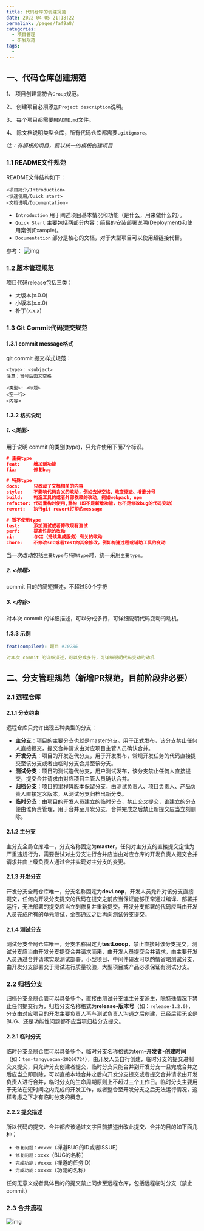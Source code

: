 ```yaml
---
title: 代码仓库的创建规范
date: 2022-04-05 21:18:22
permalink: /pages/faf9a8/
categories:
  - 项目管理
  - 研发规范
tags:
  - 
---
```

## 一、代码仓库创建规范

1、 项目创建需符合`Group`规范。

2、 创建项目必须添加`Project description`说明。

3、 每个项目都需要`README.md`文件。

4、 除文档说明类型仓库，所有代码仓库都需要`.gitignore`。

*注：有模板的项目，要以统一的模板创建项目*

### 1.1 README文件规范

README文件结构如下：

```
<项目简介/Introduction>
<快速使用/Quick start>
<文档说明/Documentation>
```

- `Introduction` 用于阐述项目基本情况和功能（是什么，用来做什么的）。
- `Quick Start` 主要包括两部分内容：简易的安装部署说明(Deployment)和使用案例(Example)。
- `Documentation` 部分是核心的文档，对于大型项目可以使用超链接代替。

参考：
![img](https://gitee.com/er-huomeng/l-img/raw/master/typora/1464583-20200906151514980-662028943.png)

### 1.2 版本管理规范

项目代码release包括三类：

- 大版本(x.0.0)
- 小版本(x.x.0)
- 补丁(x.x.x)

### 1.3 Git Commit代码提交规范

#### 1.3.1 commit message格式

git commit 提交样式规范：

```
<type>: <subject>
注意：冒号后面又空格

<类型>: <标题>
<空一行>
<内容>
```

#### 1.3.2 格式说明

##### 1. &lt;类型>

用于说明 commit 的类别(type)，只允许使用下面7个标识。

```json
# 主要type
feat:     增加新功能
fix:      修复bug

# 特殊type
docs:     只改动了文档相关的内容
style:    不影响代码含义的改动，例如去掉空格、改变缩进、增删分号
build:    构造工具的或者外部依赖的改动，例如webpack，npm
refactor: 代码重构时使用,重构（即不是新增功能，也不是修改bug的代码变动）
revert:   执行git revert打印的message

# 暂不使用type
test:     添加测试或者修改现有测试
perf:     提高性能的改动
ci:       与CI（持续集成服务）有关的改动
chore:    不修改src或者test的其余修改，例如构建过程或辅助工具的变动
```

当一次改动包括`主要type`与`特殊type`时，统一采用`主要type`。

##### 2.  &lt;标题>

commit 目的的简短描述，不超过50个字符

##### 3.  &lt;内容>

对本次 commit 的详细描述，可以分成多行，可详细说明代码变动的动机。

#### 1.3.3 示例

```yaml
feat(compiler): 题目 #10286

对本次 commit 的详细描述，可以分成多行，可详细说明代码变动的动机
```

## 二、分支管理规范（新增PR规范，目前阶段非必要）

### 2.1 远程仓库

#### 2.1.1 分支约束

远程仓库只允许出现五种类型的分支：

- **主分支**：项目的主要分支也就是master分支。用于正式发布，该分支禁止任何人直接提交，提交合并请求由对应项目主管人员确认合并。
- **开发分支**：项目的开发迭代分支，用于开发发布，常规开发任务的代码直接提交至该分支或者由临时分支合并至该分支。
- **测试分支**：项目的测试迭代分支，用户测试发布，该分支禁止任何人直接提交，提交合并请求由对应项目主管人员确认合并。
- **归档分支**：项目的里程碑版本保留分支，由测试负责人、项目负责人、产品负责人直接定义版本，从测试分支归档出新分支。
- **临时分支**：由项目的开发人员建立的临时分支，禁止交叉提交，谁建立的分支便由谁负责管理，用于合并至开发分支，合并完成之后禁止新提交应当立刻删除。

#### 2.1.2 主分支

主分支全局仓库唯一，分支名称固定为**master**，任何对主分支的直接提交定性为严重违规行为，需要尝试对主分支进行合并应当由对应仓库的开发负责人提交合并请求并由上级负责人通过合并实现对主分支的变更。

#### 2.1.3 开发分支

开发分支全局仓库唯一，分支名称固定为**devLoop**，开发人员允许对该分支直接提交，任何向开发分支提交的代码在提交之前应当保证能够正常通过编译、部署并运行，无法部署的提交应当立刻修复并重新提交。开发分支部署的代码应当由开发人员完成所有的单元测试，全部通过之后再向测试分支提交。

#### 2.1.4 测试分支

测试分支全局仓库唯一，分支名称固定为**testLooop**，禁止直接对该分支提交，测试分支应当由开发分支提交合并请求而来，由开发人员提交合并请求，由主要开发人员通过合并请求实现测试部署。小型项目、中间件研发可以酌情省略测试分支，由开发分支部署交于测试进行质量校验，大型项目或产品必须保证有测试分支。

### 2.2 归档分支

归档分支全局仓管可以具备多个，直接由测试分支或主分支派生，除特殊情况下禁止任何提交行为，归档分支名称格式为**release-版本号**（如：`release-1.2.0`），分支由对应项目的开发主要负责人再与测试负责人沟通之后创建，已经后续无论是BUG、还是功能性问题都不应当项归档分支提交。

#### 2.2.1 临时分支

临时分支全局仓库可以具备多个，临时分支名称格式为**tem-开发者-创建时间**（如：`tem-tangyuecan-20200724`），由开发人员自行创建，临时分支的提交进制交叉提交，只允许分支创建者提交，临时分支只能合并到开发分支一旦完成合并之后应当立即删除，可以直接本地合并之后向开发分支提交或者提交合并请求由开发负责人进行合并，临时分支的生命周期原则上不超过三个工作日。临时分支主要用于无法在短时间之内完成的开发工作，或者整合至开发分支之后无法运行情况，这样考虑之下才有临时分支的概念。

#### 2.2.2 提交描述

所以代码的提交、合并都应该通过文字目前描述出改此提交、合并的目的如下面几种：

- `修复问题：#xxxx`（禅道BUG的ID或者ISSUE）
- `修复问题：xxxx`（BUG的名称）
- `完成功能：#xxxx`（禅道的任务ID）
- `完成功能：xxxxx`（功能的名称）

任何无意义或者具体目的的提交禁止同步至远程仓库，包括远程临时分支（禁止commit）

### 2.3 合并流程

![img](https://gitee.com/er-huomeng/l-img/raw/master/gitdoc.jpg)

